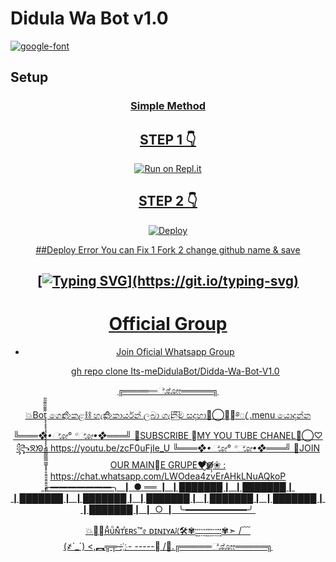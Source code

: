 <h1>Didula Wa Bot v1.0</h1>

<a href="https://github.com/Its-meDidulaBot/Didula-Whatsapp-Bot-V1"><img src="https://i.ibb.co/JnwkfJP/logo-fc681ccd.png" alt="google-font" border="0"></a>


## Setup

<div align="center">

  ### <u> Simple Method <u>

## STEP 1 👇

<div align="center">

  

  [![Run on Repl.it](https://repl.it/badge/github/quiec/whatsAlfa)](https://replit.com/@Its-meDidulaBot/Didula-bot-Qr)

## STEP 2 👇

<div align="center">

[![Deploy](https://www.herokucdn.com/deploy/button.svg)](https://heroku.com/deploy?template=https://github.com/Its-meDidulaBot/Didda-Wa-Bot-V1.0)

  ##Deploy Error You can Fix 
  1 Fork
  2 change github name & save
     

## [![Typing SVG](https://readme-typing-svg.herokuapp.com?font=Lemon+milk&color=000EF7&lines=Welcome+to+Didula+WA+Bot...;Created+by+Didu....;This+is+a+Bgm+stickerbot...;With+more+features...)](https://git.io/typing-svg)

# Official Group

- [Join Oficial Whatsapp Group](https://chat.whatsapp.com/LWOdea4zvErAHkLNuAQkoP)

  gh repo clone Its-meDidulaBot/Didda-Wa-Bot-V1.0
  
  
╔═════ೋೋ═════╗

💥Boţ̧̧̧̧̧̧̧̧̧̧̧̧̧̲̲̲̲̲̲̲̲̲̲̲̲̲̥̥̥̥̯̯̯̯̯̯̯̯̯̰̰͌͌͂͂͂͂͂ ගෙන්⃟ කළ⛓️ හැකි⃟ කාර්යන් ලබා ගැනී⃞ම සදහා🦋⃝❉⃟࿔ꦿ  .menu  යොදන්න
*╚═══❖•ೋ° °ೋ•❖═══╝*
💢SUBSCRIBE ⃢MY YOU TUBE CHANEL💎⃝♡꧂ᘝᘞ : https://youtu.be/zcF0uFjIe_U
*╚═══❖•ೋ° °ೋ•❖═══╝*
🔰JOIN OUR MAIN⃤E GRUPE❤️⃟⃟◍̸̸̸̸̣̣̣❀ : https://chat.whatsapp.com/LWOdea4zvErAHkLNuAQkoP
╭━━━━━━━╮
┃       ● ══    ┃
┃███████┃
┃███████┃
┃███████┃
┃███████┃
┃███████┃
┃███████┃
┃███████┃
┃███████┃
┃         ○        ┃
╰━━━━━━━╯


💥᳆⃟ʜᷘᴜᷧɴᷢᴛⷦᴇʀꜱ™৫ ᴅɪɴɪʏᴀᜰ🛠️✾ـٰٰٰٰٖٖٖٖٜ۬ـٰٰٰٖٖٖٜ۬ـٰٰٖٖٜ۬ـٰٖٜ۬ـٰٖٜ۬ـٰٰٖٖٜ۬ـٰٰٰٖٖٖٜ۬ـٰٰٰٰٖٖٖٖٜ۬ـٰٰٰٖٖٖٜ۬ـٰٰٖٖٜ۬ـٰٖٜ۬ـٰٖٜ۬ـٰٰٖٖٜ۬ـٰٰٰٖٖٖٜ۬ـٰٰٰٰٖٖٖٖٜ۬✾➣
/﹋\
(҂`_´)
<,︻╦╤─ ҉ - -----
/﹋\.╔═════ೋೋ═════╗
